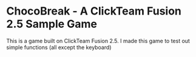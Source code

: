 # ChocoBreak - A ClickTeam Fusion 2.5 Sample Game

This is a game built on ClickTeam Fusion 2.5. I made this game to test out simple functions (all except the keyboard)

